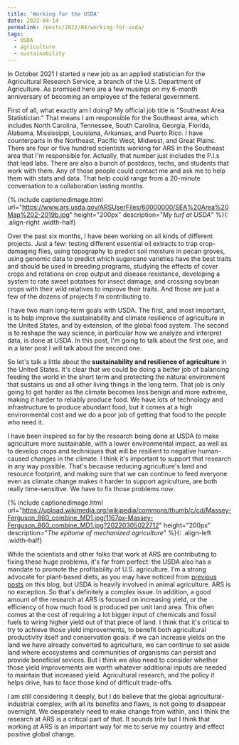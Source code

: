 ```yaml
---
title: 'Working for the USDA'
date: 2022-04-14
permalink: /posts/2022/04/working-for-usda/
tags:
  - USDA
  - agriculture
  - sustainability
---
```


In October 2021 I started a new job as an applied statistician for the Agricultural Research Service, a branch of the U.S. Department of Agriculture.
As promised here are a few musings on my 6-month anniversary of becoming an employee of the federal government.

<!--break-->

First of all, what exactly am I doing? My official job title is "Southeast Area Statistician." That means I am responsible for the Southeast area, which includes North Carolina, Tennessee, South Carolina, Georgia, Florida, Alabama, Mississippi, Louisiana, Arkansas, and Puerto Rico. I have counterparts in the Northeast, Pacific West, Midwest, and Great Plains. There are four or five hundred scientists working for ARS in the Southeast area that I'm responsible for. Actually, that number just includes the P.I.s that lead labs. There are also a bunch of postdocs, techs, and students that work with them. Any of those people could contact me and ask me to help them with stats and data. That help could range from a 20-minute conversation to a collaboration lasting months.

{% include captionedimage.html url="https://www.ars.usda.gov/ARSUserFiles/60000000/SEA%20Area%20Map%202-2019b.jpg" height="200px" description="<i>My turf at USDA</i>" %}{: .align-right .width-half}

Over the past six months, I have been working on all kinds of different projects. Just a few: testing different essential oil extracts to trap crop-damaging flies, using topography to predict soil moisture in pecan groves, using genomic data to predict which sugarcane varieties have the best traits and should be used in breeding programs, studying the effects of cover crops and rotations on crop output and disease resistance, developing a system to rate sweet potatoes for insect damage, and crossing soybean crops with their wild relatives to improve their traits. And those are just a few of the dozens of projects I'm contributing to.  

I have two main long-term goals with USDA. The first, and most important, is to help improve the sustainability and climate resilience of agriculture in the United States, and by extension, of the global food system. The second is to reshape the way science, in particular how we analyze and interpret data, is done at USDA. In this post, I'm going to talk about the first one, and in a later post I will talk about the second one.

So let's talk a little about the **sustainability and resilience of agriculture** in the United States. It's clear that we could be doing a better job of balancing feeding the world in the short term and protecting the natural environment that sustains us and all other living things in the long term. That job is only going to get harder as the climate becomes less benign and more extreme, making it harder to reliably produce food. We have lots of technology and infrastructure to produce abundant food, but it comes at a high environmental cost and we do a poor job of getting that food to the people who need it. 

I have been inspired so far by the research being done at USDA to make agriculture more sustainable, with a lower environmental impact, as well as to develop crops and techniques that will be resilient to negative human-caused changes in the climate. I think it's important to support that research in any way possible. That's because reducing agriculture's land and resource footprint, and making sure that we can continue to feed everyone even as climate change makes it harder to support agriculture, are both really time-sensitive. We have to fix those problems *now*. 

{% include captionedimage.html url="https://upload.wikimedia.org/wikipedia/commons/thumb/c/cd/Massey-Ferguson_860_combine_MD1.jpg/1167px-Massey-Ferguson_860_combine_MD1.jpg?20220305022712" height="200px" description="<i>The epitome of mechanized agriculture</i>" %}{: .align-left .width-half}

While the scientists and other folks that work at ARS are contributing to fixing these huge problems, it's far from perfect: the USDA also has a mandate to promote the profitability of U.S. agriculture. I'm a strong advocate for plant-based diets, as you may have noticed from [previous](posts/2022/03/social-environmental-models/) [posts](posts/2019/02/food-waste-and-other-wicked-problems/) on this blog, but USDA is heavily involved in animal agriculture. ARS is no exception. So that's definitely a complex issue. In addition, a good amount of the research at ARS is focused on increasing yield, or the efficiency of how much food is produced per unit land area. This often comes at the cost of requiring a lot bigger input of chemicals and fossil fuels to wring higher yield out of that piece of land. I think that it's critical to try to achieve those yield improvements, to benefit both agricultural productivity itself and conservation goals: if we can increase yields on the land we have already converted to agriculture, we can continue to set aside land where ecosystems and communities of organisms can persist and provide beneficial sevices. But I think we also need to consider whether those yield improvements are worth whatever additional inputs are needed to maintain that increased yield. Agricultural research, and the policy it helps drive, has to face those kind of difficult trade-offs. 

I am still considering it deeply, but I do believe that the global agricultural-industrial complex, with all its benefits and flaws, is not going to disappear overnight. We desperately need to make change from within, and I think the research at ARS is a critical part of that. It sounds trite but I think that working at ARS is an important way for me to serve my country and effect positive global change.
